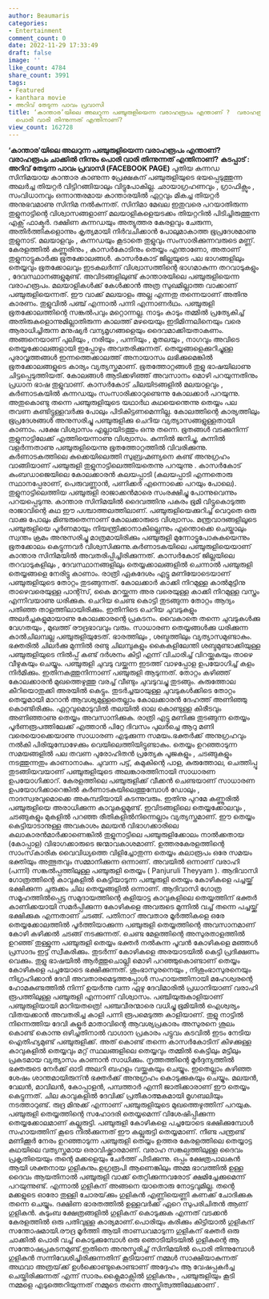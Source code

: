 ```yaml
---
author: Beaumaris
categories:
- Entertainment
comment_count: 0
date: 2022-11-29 17:33:49
draft: false
image: ''
like_count: 4784
share_count: 3991
tags:
- Featured
- kanthara movie
- അറിവ് തേടുന്ന പാവം പ്രവാസി
title: ‘കാന്താര’യിലെ അലറുന്ന പഞ്ചുരുളിയെന്ന വരാഹരൂപം എന്താണ് ?  വരാഹരൂപം ചാക്കിൽ നിന്നും
  പൊരി വാരി തിന്നുന്നത് എന്തിനാണ്?
view_count: 162728
---
```


**‘കാന്താര’യിലെ അലറുന്ന പഞ്ചുരുളിയെന്ന വരാഹരൂപം എന്താണ്?** **വരാഹരൂപം ചാക്കിൽ നിന്നും പൊരി വാരി തിന്നുന്നത് എന്തിനാണ്?** **കടപ്പാട് : അറിവ് തേടുന്ന പാവം പ്രവാസി (FACEBOOK PAGE)** പുതിയ കന്നഡ സിനിമയായ കാന്താര കാണുന്ന പ്രേക്ഷകന് പഞ്ചുരുളിയുടെ ഭയപ്പെടുത്തുന്ന അലർച്ച തിയറ്റർ വിട്ടിറങ്ങിയാലും വിട്ടുപോകില്ല. ഛായാഗ്രഹണവും , ഗ്രാഫിക്സും , സംവിധാനവും ഒന്നാന്തരമായ കാന്താരയിൽ ഏറ്റവും മികച്ച തിയറ്റർ അനുഭവമാണു സിനിമ നൽകുന്നത്. സിനിമാ മേഖല ഇതുവരെ പറയാതിരുന്ന തുളുനാട്ടിന്റെ വിശ്വാസങ്ങളാണ് മലയാളികളെയടക്കം തിയറ്ററിൽ പിടിച്ചിരുത്തുന്ന എക്സ് ഫാക്ടർ. ദക്ഷിണ കന്നഡയും അത്യുത്തര കേരളവും ചേരുന്ന, അതിർത്തികളൊന്നും കൃത്യമായി നിർവചിക്കാൻ പോലുമാകാത്ത ഭൂപ്രദേശമാണു തുളുനാട്. മലയാളവും , കന്നഡയും കൂടാതെ തുളുവും സംസാരിക്കുന്നവരുടെ മണ്ണ്. കേരളത്തിൽ കണ്ണൂരിനും , കാസർകോടിനും തെയ്യം എന്താണോ, അതാണ് തുളുനാട്ടുകാർക്കു ഭൂതക്കോലങ്ങള്‍. കാസർകോട് ജില്ലയുടെ പല ഭാഗങ്ങളിലും തെയ്യവും ഭൂതക്കോലവും ഇടകലർന്ന് വിശ്വാസത്തിന്റെ ഭാഗമാകുന്ന തറവാടുകളും , ദേവസ്ഥാനങ്ങളുമുണ്ട്. അവിടങ്ങളിലുണ്ട് കാന്താരയിലെ പഞ്ചുരുളിയെന്ന വരാഹരൂപം. മലയാളികള്‍ക്ക് കേൾക്കാൻ അത്ര സുഖമില്ലാത്ത വാക്കാണ് പഞ്ചുരുളിയെന്നത്. ഈ വാക്ക് മലയാളം അല്ല എന്നതു തന്നെയാണ് അതിനു കാരണം. തുളുവിൽ പഞ്ച് എന്നാൽ പന്നി എന്നാണർഥം. പഞ്ചുരുളി ഭൂതക്കോലത്തിന്റെ സങ്കൽപവും മറ്റൊന്നല്ല. നാടും കാടും തമ്മിൽ പ്രത്യേകിച്ച് അതിരുകളൊന്നുമില്ലാതിരുന്ന കാലത്ത് മഴയെയും ഇടിമിന്നലിനെയും വരെ ആരാധിച്ചിരുന്ന മനുഷ്യർ വന്യമൃഗങ്ങളെയും ദൈവമാക്കിയതാകണം. അങ്ങനെയാണ് പുലിയും , നരിയും , പന്നിയും , മുതലയും , നാഗവും അവിടെ തെയ്യക്കോലങ്ങളായി ഇപ്പോഴും അവതരിക്കുന്നത്. തെയ്യങ്ങളെക്കുറിച്ചുള്ള പുരാവൃത്തങ്ങൾ ഇന്നത്തെക്കാലത്ത് അനായാസം ലഭിക്കുമെങ്കിൽ ഭൂതക്കോലങ്ങളുടെ കാര്യം വ്യത്യസ്തമാണ്. ഭൂതത്തോറ്റങ്ങൾ തുളു ഭാഷയിലാണു ചിട്ടപ്പെടുത്തിയത്. കോലങ്ങൾ ആടിക്കഴിഞ്ഞ് അവസാനം മൊഴി പറയുന്നതിനും പ്രധാന ഭാഷ തുളുവാണ്. കാസർകോട് ചിലയിടങ്ങളിൽ മലയാളവും , കർണാടകയിൽ കന്നഡയും സംസാരിക്കാറുണ്ടെന്നു കോലക്കാർ പറയുന്നു. അതുകൊണ്ടു തന്നെ പഞ്ചുരുളിയുടെ യഥാർഥ കഥയെന്തെന്നു തെയ്യം പല തവണ കണ്ടിട്ടുള്ളവർക്കു പോലും പിടികിട്ടണമെന്നില്ല. കോലത്തിന്റെ കാര്യത്തിലും ഭൂപ്രദേശങ്ങൾ അനുസരിച്ചു പഞ്ചുരുളിക്കു ചെറിയ വ്യത്യാസങ്ങളുള്ളതായി കാണാം. പക്ഷേ വിശ്വാസം എല്ലായിടത്തും ഒന്നു തന്നെ. ഭൂതങ്ങള്‍ വടക്കുനിന്ന് തുളുനാട്ടിലേക്ക് എത്തിയെന്നാണു വിശ്വാസം. കുന്നിൽ ജനിച്ചു, കുന്നിൽ വളർന്നതാണു പഞ്ചുരുളിയെന്നു ഭൂതത്തോറ്റത്തിൽ വിവരിക്കുന്നു. കർണാടകത്തിലെ കുക്കെയിലെത്തി സുബ്രഹ്മണ്യനെ കണ്ട് അനുഗ്രഹം വാങ്ങിയാണ് പഞ്ചുരുളി തുളുനാട്ടിലെത്തിയതെന്നു പറയുന്നു . കാസർകോട് കുംബഡാജെയിലെ കോലക്കാരൻ കലയപ്പാടി (കലയപ്പാടി എന്നതൊരു സ്ഥാനപ്പേരാണ്, പെരുവണ്ണാൻ, പണിക്കർ എന്നൊക്കെ പറയും പോലെ). തുളുനാട്ടിലെത്തിയ പഞ്ചുരുളി രാജാക്കൻമാരെ സംരക്ഷിച്ചു പോന്നുവെന്നും പറയപ്പെടുന്നു. കാന്താര സിനിമയിൽ ദൈവത്തിനു പകരം ഭൂമി വിട്ടുകൊടുത്ത രാജാവിന്റെ കഥ ഈ പശ്ചാത്തലത്തിലാണ്. പഞ്ചുരുളിയെക്കുറിച്ച് വെറുതെ ഒരു വാക്കു പോലും മിണ്ടരുതെന്നാണ് കോലക്കാരുടെ വിശ്വാസം. മന്ത്രവാദങ്ങളിലൂടെ പഞ്ചുരുളിയെ പൂർണമായും നിയന്ത്രിക്കാനാകില്ലെന്നും എന്തൊക്കെ ചെയ്താലും സ്വന്തം ക്രമം അനുസരിച്ചു മാത്രമായിരിക്കും പഞ്ചുരുളി മുന്നോട്ടുപോകുകയെന്നും ഭൂതക്കോലം കെട്ടുന്നവർ വിശ്വസിക്കുന്നു.കർണാടകയിലെ പഞ്ചുരുളിയെയാണ് കാന്താര സിനിമയിൽ അവതരിപ്പിച്ചിരിക്കുന്നത്. കാസർകോട് ജില്ലയിലെ തറവാടുകളിലും , ദേവസ്ഥാനങ്ങളിലും തെയ്യക്കാലങ്ങളിൽ ചെന്നാൽ പഞ്ചുരുളി തെയ്യങ്ങളെ നേരിട്ടു കാണാം. രാത്രി ഏകദേശം എട്ടു മണിയോടെയാണ് പഞ്ചുരുളിയുടെ തോറ്റം തുടങ്ങുന്നത്. കോലക്കാർ കാക്കി നിറമുള്ള കാൽമുട്ടിനു താഴെവരെയുള്ള പാന്റ്സ്, കൈ മറയ്ക്കുന്ന അര വരെയുള്ള കാക്കി നിറമുള്ള വസ്ത്രം എന്നിവയാണു ധരിക്കുക. ചെറിയ ചെണ്ട കൊട്ടി തുടങ്ങുന്ന തോറ്റം ആദ്യം പതിഞ്ഞ താളത്തിലായിരിക്കും. ഇതിനിടെ ചെറിയ ചുവടുകളും അലർച്ചകളുമായാണു കോലക്കാരന്റെ പ്രകടനം. വൈകാതെ തന്നെ ചുവടുകൾക്കു വേഗതയും , മുഖത്ത് രൗദ്രഭാവവും വരും. സാധാരണ തെയ്യങ്ങൾക്കു ധരിക്കുന്ന കാൽചിലമ്പല്ല പഞ്ചുരുളിയുടേത്. ഭാരത്തിലും , ശബ്ദത്തിലും വ്യത്യാസമുണ്ടാകും. ഭക്തരിൽ ചിലർക്കു മുന്നിൽ രണ്ടു ചിലമ്പുകളും കൈകളിലേന്തി ശബ്ദമുണ്ടാക്കിയുള്ള പഞ്ചുരുളിയുടെ നിൽപ്പ് കണ്ട് ദർശനം കിട്ടി എന്ന് വിചാരിച്ച് വിറയ്ക്കുകയും താഴെ വീഴുകയും ചെയ്യും. പഞ്ചുരുളി ചുവടു വയ്ക്കുന്ന ഇടത്ത് വാഴപ്പോള ഉപയോഗിച്ച് കളം നിർമിക്കും. ഇതിനകത്തുനിന്നാണ് പഞ്ചുരുളി ആടുന്നത്. തോറ്റം കഴിഞ്ഞ് കോലക്കാരൻ മുഖത്തെഴുത്തു വരച്ച് വീണ്ടും ചുവടുവച്ചു തുടങ്ങും. കുരുത്തോല കീറിയൊതുക്കി അരയിൽ കെട്ടും. തുടർച്ചയായുള്ള ചുവടുകള്‍ക്കിടെ തോറ്റം തെയ്യമായി മാറാൻ ആവശ്യമുള്ളതെല്ലാം കോലക്കാരൻ ദേഹത്ത് അണിഞ്ഞു കൊണ്ടിരിക്കും. ഏറ്റവുമൊടുവിൽ തലയിൽ ഓല കൊണ്ടുള്ള കിരീടവും അണിഞ്ഞാണു തെയ്യം അവസാനിക്കുക. രാത്രി എട്ടു മണിക്കു തുടങ്ങുന്ന തെയ്യം പൂർണരൂപത്തിലേക്ക് എത്താൻ പിറ്റേ ദിവസം പുലർച്ചെ ആറു മണി വരെയൊക്കെയാണു സാധാരണ എടുക്കുന്ന സമയം.ഭക്തർക്ക് അനുഗ്രഹവും നൽകി പിരിയുമ്പോഴേക്കും വെയിലെത്തിയിട്ടുണ്ടാകും. തെയ്യം ഉറഞ്ഞാടുന്ന സമയങ്ങളിൽ പല തവണ പുരോഹിതൻ പ്രത്യേക പൂജകളും , ചടങ്ങുകളും നടത്തുന്നതും കാണാനാകും. ചുവന്ന പട്ട്, കമുകിന്റെ പാള, കുരുത്തോല, ചെത്തിപ്പൂ തുടങ്ങിയവയാണ് പഞ്ചുരുളിയുടെ അലങ്കാരത്തിനായി സാധാരണ ഉപയോഗിക്കാറ്. കേരളത്തിലെ പഞ്ചുരുളിക്ക് വീക്കൻ ചെണ്ടയാണ് സാധാരണ ഉപയോഗിക്കാറെങ്കിൽ കർണാടകയിലെത്തുമ്പോൾ ഡോലും , നാദസ്വരവുമൊക്കെ അകമ്പടിയായി കടന്നുവരും. ഇതിനു പുറമേ കണ്ണൂരിൽ പഞ്ചുരുളിയെ അരാധിക്കുന്ന കാവുകളുമുണ്ട്. ഇവിടങ്ങളിലെ തെയ്യക്കോലവും , ചടങ്ങുകളും മുകളിൽ പറഞ്ഞ രീതികളിൽനിന്നെല്ലാം വ്യത്യസ്തമാണ്. ഈ തെയ്യം കെട്ടിയാടാനുള്ള അവകാശം മലയൻ വിഭാഗക്കാരിലെ കലാകാരൻമാർക്കാണെങ്കിൽ തുളുനാട്ടിലെ പഞ്ചുരുളിക്കോലം നാൽക്കതായ (കോപ്പാള) വിഭാഗക്കാരുടെ ജന്മാവകാശമാണ്. ഉത്തരകേരളത്തിന്റെ സാംസ്‌കാരിക വൈവിധ്യത്തെ വിളിച്ചോതുന്ന തെയ്യം കലാരൂപം ഒരേ സമയം ഭക്തിയും അത്ഭുതവും സമ്മാനിക്കുന്ന ഒന്നാണ്. അവയിൽ ഒന്നാണ് വരാഹി (പന്നി) സങ്കല്‍പ്പത്തിലുള്ള പഞ്ചുരുളി തെയ്യം ( Panjuruli Theyyam ). ആദിവാസി ഗോത്രത്തിന്റെ കാവുകളില്‍ കെട്ടിയാടുന്ന പഞ്ചുരുളി തെയ്യം കോഴികളെ പച്ചയ്ക്ക് ഭക്ഷിക്കുന്ന ചുരുക്കം ചില തെയ്യങ്ങളിൽ ഒന്നാണ്. ആദിവാസി ഗോത്ര സമൂഹത്തില്‍പ്പെട്ട സമുദായത്തിന്റെ കളിയാട്ട കാവുകളിലെ തെയ്യത്തിന് ഭക്തര്‍ കാണിക്കയായി സമര്‍പ്പിക്കുന്ന കോഴികളെ അവരുടെ മുന്നില്‍ വച്ച് തന്നെ പച്ചയ്ക്ക് ഭക്ഷിക്കുക എന്നതാണ് ചടങ്ങ്. പതിനാറ് അവതാര മൂര്‍ത്തികളെ ഒരേ തെയ്യക്കോലത്തില്‍ പൂര്‍ത്തിയാക്കുന്ന പഞ്ചുരുളി തെയ്യത്തിന്റെ അവസാനമാണ് കോഴി കഴിക്കല്‍ ചടങ്ങ് നടക്കുന്നത്. ചെണ്ട മേളത്തിന്റെ അസുരതാളത്തില്‍ ഉറഞ്ഞ് തുള്ളുന്ന പഞ്ചുരുളി തെയ്യം ഭക്തര്‍ നല്‍കുന്ന പൂവന്‍ കോഴികളെ മഞ്ഞള്‍ പ്രസാദം ഇട്ട് സ്വീകരിക്കും. തുടര്‍ന്ന് കോഴികളെ അരയാടയില്‍ കെട്ടി പ്രദിക്ഷണം വെക്കും. തുളു ഭാഷയില്‍ ആര്‍ത്തുചൊല്ലി മൊഴി പറഞ്ഞുകൊണ്ടാണ് തെയ്യം കോഴികളെ പച്ചയോടെ ഭക്ഷിക്കുന്നത്. ശുംഭാസുരനെയും , നിശുംഭാസുരനെയും നിഗ്രഹിക്കാന്‍ ദേവി അവതാരമെടുത്തപ്പോള്‍ സഹായത്തിനായി മഹേശ്വരന്റെ ഹോമകുണ്ടത്തില്‍ നിന്ന് ഉയര്‍ന്നു വന്ന ഏഴു ദേവിമാരില്‍ പ്രധാനിയാണ്‌ വരാഹി രൂപത്തിലുള്ള പഞ്ചുരുളി എന്നാണ് വിശ്വാസം. പഞ്ചിയുരുകാളിയാണ്‌ പഞ്ചുരുളിയായി മാറിയതത്രെ! പഞ്ചവീരന്മാരെ വധിച്ചു ഭൂമിയില്‍ ഐശ്വര്യം വിതയക്കാന്‍ അവതരിച്ച കാളി പന്നി രൂപമെടുത്ത കാളിയാണ്‌. തുളു നാട്ടില്‍ നിന്നെത്തിയ ദേവി കുളൂര്‍ മാതാവിന്റെ ആവശ്യപ്രകാരം അസുരനെ ശൂലം കൊണ്ട് കൊന്നു ഒഴിച്ചതിനാല്‍ വാഗ്ദാന പ്രകാരം പട്ടുവം കടവില്‍ ഇടം നേടിയ ഐതിഹ്യമുണ്ട് പഞ്ചുരുളിക്ക്. അത് കൊണ്ട് തന്നെ കാസര്‍കോടിന് കിഴക്കുള്ള കാവുകളിൽ തെയ്യവും മറ്റ് സ്ഥലങ്ങളിലെ തെയ്യവും തമ്മിൽ കെട്ടിലും മട്ടിലും പ്രകടമായ വ്യത്യാസം കാണാൻ സാധിക്കും. നൃത്തത്തിന്റെ മൂർദ്ദന്യത്തില്‍ ഭക്തരുടെ നേര്‍ക്ക് ഓടി അലറി ബഹളം വയ്ക്കുകയും ചെയ്യും. ഇതെല്ലാം കഴിഞ്ഞ ശേഷം ശാന്തമായിരുന്ന്‍ ഭക്തര്‍ക്ക് അനുഗ്രഹം കൊടുക്കുകയും ചെയ്യും. മലയന്‍, വേലന്‍, മാവിലന്‍, കോപ്പാളന്‍, പമ്പത്താര്‍ എന്നീ ജാതിക്കാരാണ് ഈ തെയ്യം കെട്ടുന്നത്. ചില കാവുകളില്‍ ദേവിക്ക് പ്രതീകാത്മകമായി മൃഗബലിയും നടത്താറുണ്ട്‌. രുദ്ര മിനുക്ക്‌ എന്നാണ് പഞ്ചുരുളിയുടെ മുഖത്തെഴുത്തിന് പറയുക. പഞ്ചുരുളി തെയ്യത്തിന്റെ സഹോദരി തെയ്യമെന്ന് വിശേഷിപ്പിക്കുന്ന തെയ്യക്കോലമാണ് കല്ലുരുട്ടി. പഞ്ചുരുളി കോഴികളെ പച്ചയോടെ ഭക്ഷിക്കുമ്പോള്‍ സഹായത്തിന് കൂടെ നിൽക്കുന്നത് ഈ കല്ലുരുട്ടി തെയ്യമാണ്. നീണ്ട പന്ത്രണ്ട് മണിക്കൂര്‍ നേരം ഉറഞ്ഞാടുന്ന പഞ്ചുരുളി തെയ്യം ഉത്തര കേരളത്തിലെ തെയ്യാട്ട കഥയിലെ വത്യസ്തമായ ഒരാവിഷ്ക്കാരമാണ്. വരാഹ സങ്കല്പത്തിലുള്ള ദൈവം പ്രകൃതിയെയും തന്റെ മക്കളെയും ചേർത്ത് പിടിക്കുന്നു. ഒപ്പം ക്ഷേത്രപാലകൻ ആയി ശക്തനായ ഗുളികനും.ഉഗ്രരൂപി ആണെങ്കിലും അമ്മ ഭാവത്തിൽ ഉള്ള ദൈവം ആയതിനാൽ പഞ്ചുരുളി വാക്ക് തെറ്റിക്കുന്നവരോട് ക്ഷമിച്ചേക്കുമെന്ന് പറയുന്നുണ്ട്. എന്നാൽ ഗുളികന് അങ്ങനെ യാതൊരു നോട്ടവുമില്ല. തന്റെ മക്കളുടെ ഓരോ തുള്ളി ചോരയ്‌ക്കും ഗുളികൻ എണ്ണിയെണ്ണി കണക്ക് ചോദിക്കുക തന്നെ ചെയ്യും. ദക്ഷിണ ഭാരതത്തിൽ ഉള്ളവർക്ക് ഏറെ സുപരിചിതൻ ആണ് ഗുളികൻ. കുടുംബ ക്ഷേത്രങ്ങളിൽ ഗുളികന് കൊടുക്കുക എന്നത് വടക്കൻ കേരളത്തിൽ ഒരു പതിവുള്ള കാര്യമാണ്.പൊരിയും കരിക്കും കിട്ടിയാൽ ഗുളികന് സന്തോഷമായി.രൗദ്ര മൂർത്തി ആയി താണ്ഡവമാടുന്ന ഗുളികന് ഭക്തർ ഒരു ചാക്കിൽ പൊരി വച്ച് കൊടുക്കുമ്പോൾ ഒരു ഞൊടിയിടയിൽ ഗുളികന്റെ ആ സന്തോഷപ്രകടനമുണ്ട്.ഇതിനെ അനുസ്മരിച്ച് സിനിമയിൽ പൊരി തിന്നുമ്പോൾ ഗുളികൻ സന്നിവേശിച്ചിരിക്കുന്നതിന് കൂടിയാണ് നമ്മൾ സാക്ഷിയാകുന്നത് അഥവാ അത്രയ്‌ക്ക് ഉൾക്കൊണ്ടുകൊണ്ടാണ് അദ്ദേഹം ആ വേഷപ്പകർച്ച ചെയ്തിരിക്കുന്നത് എന്ന് സാരം.ക്ലൈമാക്സിൽ ഗുളികനും , പഞ്ചുരുളിയും കൂടി നമ്മളെ എടുത്തെറിയുന്നത് നമ്മുടെ തന്നെ അസ്തിത്വത്തിലേക്കാണ് . &nbsp;